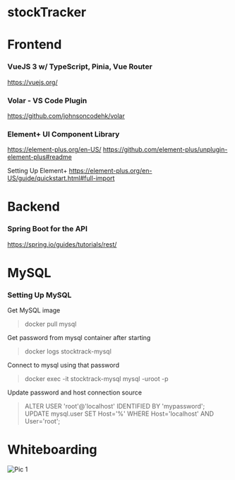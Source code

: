 # stockTracker



# Frontend

### VueJS 3 w/ TypeScript, Pinia, Vue Router
https://vuejs.org/ 

### Volar - VS Code Plugin
https://github.com/johnsoncodehk/volar

### Element+ UI Component Library
https://element-plus.org/en-US/
https://github.com/element-plus/unplugin-element-plus#readme

Setting Up Element+
https://element-plus.org/en-US/guide/quickstart.html#full-import



# Backend
### Spring Boot for the API
https://spring.io/guides/tutorials/rest/

# MySQL
### Setting Up MySQL
Get MySQL image
> docker pull mysql

Get password from mysql container after starting
> docker logs stocktrack-mysql

Connect to mysql using that password
> docker exec -it stocktrack-mysql mysql -uroot -p

Update password and host connection source
> ALTER USER 'root'@'localhost' IDENTIFIED BY 'mypassword';
> UPDATE mysql.user SET Host='%' WHERE Host='localhost' AND User='root';


# Whiteboarding
![Pic 1](/whiteboard/whiteboard/IMG_5060.HEIC)